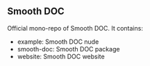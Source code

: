 ## Smooth DOC

Official mono-repo of Smooth DOC. It contains:

- example: Smooth DOC nude
- smooth-doc: Smooth DOC package
- website: Smooth DOC website
